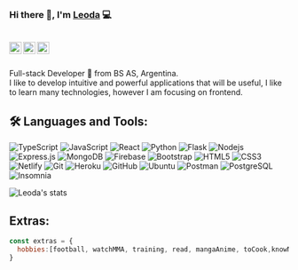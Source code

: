 ### Hi there 👋, I'm [Leoda](https://github.com/leod-e1) 💻

<br/>
<a href="https://www.linkedin.com/in/leonardo-d-angeli-9723b7177">
  <img align="left" alt="leoda's Linkedin" width="22px" src="https://cdn.jsdelivr.net/npm/simple-icons@v3/icons/linkedin.svg" />
</a>

<a href="https://www.instagram.com/leoda.dev/">
  <img align="left" alt="leoda's instagram" width="22px" src="https://cdn.jsdelivr.net/npm/simple-icons@v3/icons/instagram.svg" />
</a>

<a href="mailto:leodangeli12@gmail.com?subject=Email%20Subject">
  <img align="left" alt="leoda's Email" width="22px" src="https://cdn.jsdelivr.net/npm/simple-icons@v3/icons/gmail.svg" />
</a><br/><br/>

<p> 
  Full-stack Developer 🚀 from BS AS, Argentina.<br/>
  I like to develop intuitive and powerful applications that will be useful, I like to learn many technologies, however I am focusing on frontend.
</p>


## 🛠️ Languages and Tools:

![TypeScript](https://img.shields.io/badge/-TypeScript-white?style=flat-square&logo=typescript) 
![JavaScript](https://img.shields.io/badge/-JavaScript-white?style=flat-square&logo=javascript) 
![React](https://img.shields.io/badge/-React-white?style=flat-square&logo=react)
![Python](https://img.shields.io/badge/-Python-white?style=flat-square&logo=python)
![Flask](https://img.shields.io/badge/-Flask-black?style=flat-square&logo=flask) 
![Nodejs](https://img.shields.io/badge/-Nodejs-white?style=flat-square&logo=Node.js)
![Express.js](https://img.shields.io/badge/-Express-white?style=flat-square&logo=express)
![MongoDB](https://img.shields.io/badge/-MongoDB-white?style=flat-square&logo=mongodb)
![Firebase](https://img.shields.io/badge/-Firebase-white?style=flat-square&logo=Firebase)
![Bootstrap](https://img.shields.io/badge/-Bootstrap-white?style=flat-square&logo=bootstrap)
![HTML5](https://img.shields.io/badge/-HTML5-black?style=flat-square&logo=html5&logoColor=white)
![CSS3](https://img.shields.io/badge/-CSS3-black?style=flat-square&logo=css3)
![Netlify](https://img.shields.io/badge/-Netlify-white?style=flat-square&logo=netlify)
![Git](https://img.shields.io/badge/-Git-white?style=flat-square&logo=git)
![Heroku](https://img.shields.io/badge/-Heroku-black?style=flat-square&logo=heroku)
![GitHub](https://img.shields.io/badge/-GitHub-black?style=flat-square&logo=github)
![Ubuntu](https://img.shields.io/badge/-Ubuntu-white?style=flat-square&logo=ubuntu)
![Postman](https://img.shields.io/badge/-Postman-white?style=flat-square&logo=postman)
![PostgreSQL](https://img.shields.io/badge/-PostgreSQL-black?style=flat-square&logo=postgresql)
![Insomnia](https://img.shields.io/badge/-Insomnia-black?style=flat-square&logo=insomnia) 

![Leoda's stats](https://github-readme-stats.vercel.app/api?username=leod-e1)

## Extras:
```js
const extras = {
  hobbies:[football, watchMMA, training, read, mangaAnime, toCook,knowNewPlaces, Travel]
}
```
